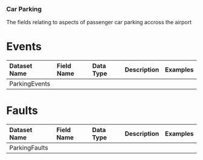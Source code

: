 ### Car Parking

The fields relating to aspects of passenger car parking accross the airport

# Events
| Dataset Name  | Field Name  | Data Type | Description | Examples |
|:--------------|:------------|:----------|:------------|:---------|
|ParkingEvents|||||

# Faults
| Dataset Name  | Field Name  | Data Type | Description | Examples |
|:--------------|:------------|:----------|:------------|:---------|
|ParkingFaults|||||
